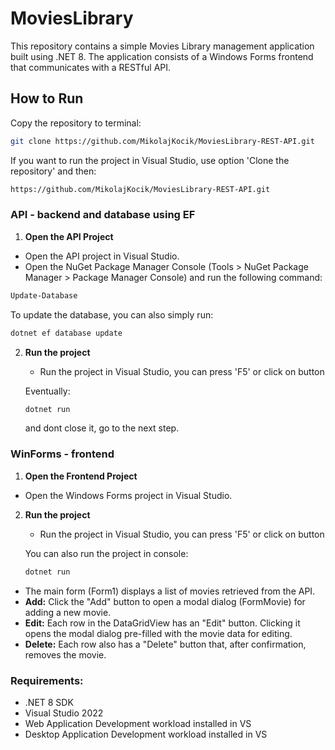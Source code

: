 # MoviesLibrary

This repository contains a simple Movies Library management application built using .NET 8. The application consists of a Windows Forms frontend that communicates with a RESTful API.

## How to Run

Copy the repository to terminal:
```bash
git clone https://github.com/MikolajKocik/MoviesLibrary-REST-API.git
```
If you want to run the project in Visual Studio, use option 'Clone the repository' and then:
```bash
https://github.com/MikolajKocik/MoviesLibrary-REST-API.git
```

### API - backend and database using EF

1. **Open the API Project**
  - Open the API project in Visual Studio.
  - Open the NuGet Package Manager Console (Tools > NuGet Package Manager > Package Manager Console) and run the following command:
   ```bash
   Update-Database
   ```   
To update the database, you can also simply run:
   ```bash
   dotnet ef database update
   ```
2. **Run the project**
   - Run the project in Visual Studio, you can press 'F5' or click on button
     
   Eventually:
   ```bash
   dotnet run
   ```
   and dont close it, go to the next step.

### WinForms - frontend

1. **Open the Frontend Project**
  - Open the Windows Forms project in Visual Studio.
    
2. **Run the project**
    - Run the project in Visual Studio, you can press 'F5' or click on button
  
   You can also run the project in console:
   ```bash
   dotnet run
   ```
  - The main form (Form1) displays a list of movies retrieved from the API.
  - **Add:** Click the "Add" button to open a modal dialog (FormMovie) for adding a new movie.
  - **Edit:** Each row in the DataGridView has an "Edit" button. Clicking it opens the modal dialog pre-filled with the movie data for editing.
  - **Delete:** Each row also has a "Delete" button that, after confirmation, removes the movie.

### Requirements:
- .NET 8 SDK
- Visual Studio 2022
- Web Application Development workload installed in VS
- Desktop Application Development workload installed in VS

